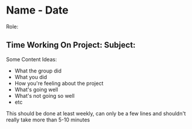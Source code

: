 Name - Date
===============
Role: 

Time Working On Project: 
Subject:
---------------

Some Content Ideas:
  * What the group did
  * What you did
  * How you're feeling about the project
  * What's going well
  * What's not going so well
  * etc

This should be done at least weekly, can only be a few lines and shouldn't really take more than 5-10 minutes
